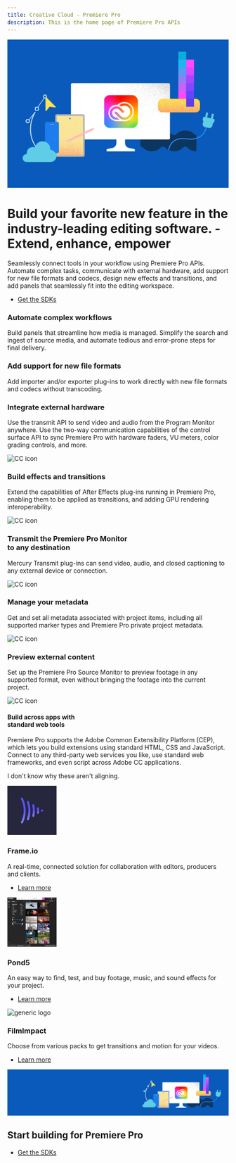 ```yaml
---
title: Creative Cloud - Premiere Pro
description: This is the home page of Premiere Pro APIs 
---
```


<Hero slots="image, heading, text, buttons" variant="halfwidth" />

![Creative Cloud banner](images/cc-hero.png)

#  Build your favorite new feature in the industry-leading editing software. - Extend, enhance, empower

Seamlessly connect tools in your workflow using Premiere Pro APIs. Automate complex tasks, communicate with external hardware, add support for new file formats and codecs, design new effects and transitions, and add panels that seamlessly fit into the editing workspace.

* [Get the SDKs](https://console.adobe.io/downloads/pr)



<TextBlock slots="heading, text" width="33%" theme="light" isCentered />

### Automate complex workflows

Build panels that streamline how media is managed. Simplify the search and ingest of source media, and automate tedious and error-prone steps for final delivery.

<TextBlock slots="heading, text" width="33%" theme="light" isCentered />


### Add support for new file formats 

Add importer and/or exporter plug-ins to work directly with new file formats and codecs without transcoding.

<TextBlock slots="heading, text" width="33%" theme="light" isCentered />

### Integrate external hardware

Use the transmit API to send video and audio from the Program Monitor anywhere. Use the two-way communication capabilities of the control surface API to sync Premiere Pro with hardware faders, VU meters, color grading controls, and more.

<TextBlock slots="image, heading, text" width="33%" theme="light" isCentered />

![CC icon](images/bridge-teaser1.jpg)

### Build effects and transitions

Extend the capabilities of After Effects plug-ins running in Premiere Pro, enabling them to be applied as transitions, and adding GPU rendering interoperability.


<TextBlock slots="image, heading, text" width="33%" theme="light" isCentered />

![CC icon](images/bridge-teaser2.jpg)

### Transmit the Premiere Pro Monitor <br /> to any destination 

Mercury Transmit plug-ins can send video, audio, and closed captioning to any external device or connection.

<TextBlock slots="image, heading, text" width="33%" theme="light" isCentered />

![CC icon](images/bridge-teaser3.jpg)

### Manage your metadata 

Get and set all metadata associated with project items, including all supported marker types and Premiere Pro private project metadata.

<TextBlock slots="image, heading, text" width="33%" theme="light" isCentered />

![CC icon](images/bridge-teaser4.jpg)

### Preview external content 

Set up the Premiere Pro Source Monitor to preview footage in any supported format, even without bringing the footage into the current project.

<TextBlock slots="image, heading, text" width="33%" theme="light" isCentered />

![CC icon](images/bridge-teaser5.jpg)

#### Build across apps with <br /> standard web tools 

Premiere Pro supports the Adobe Common Extensibility Platform (CEP), which lets you build extensions using standard HTML, CSS and JavaScript. Connect to any third-party web services you like, use standard web frameworks, and even script across Adobe CC applications.

<InlineAlert variant="help" slots="text"/>

I don't know why these aren't aligning.


<TextBlock slots="image, heading, text, links" width="33%" theme="light" isCentered />

![generic logo](images/premierpro-extensions1-resized.jpg)

### Frame.io 

A real-time, connected solution for collaboration with editors, producers and clients.

* [Learn more](https://frame.io/premiere)




<TextBlock slots="image, heading, text, links" width="33%" theme="light" isCentered />

![generic logo](images/premierpro-extensions2-resized.png)

### Pond5 

An easy way to find, test, and buy footage, music, and sound effects for your project.

* [Learn more](https://creative.adobe.com/addons/products/13587#.WTW5vDOZNE4)




<TextBlock slots="image, heading, text, links" width="33%" theme="light" isCentered />

![generic logo](images/aftereffects-extension.jpg)

### FilmImpact 

Choose from various packs to get transitions and motion for your videos.

* [Learn more](https://www.filmimpact.net/plugins)



<SummaryBlock slots="image, heading, buttons" background="rgb(246, 16, 27)" />

![CC banner](images/cc-banner.png)

## Start building for Premiere Pro


* [Get the SDKs](https://console.adobe.io/downloads/pr)